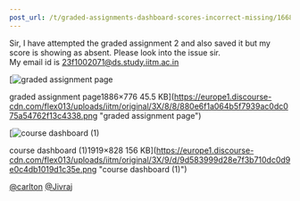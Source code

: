 ```yaml
---
post_url: /t/graded-assignments-dashboard-scores-incorrect-missing/166816/13
---
```

Sir, I have attempted the graded assignment 2 and also saved it but my score is showing as absent. Please look into the issue sir.  
My email id is 23f1002071@ds.study.iitm.ac.in

[![graded assignment page](https://europe1.discourse-cdn.com/flex013/uploads/iitm/optimized/3X/8/8/880e6f1a064b5f7939ac0dc075a54762f13c4338_2_690x283.png)

graded assignment page1886×776 45.5 KB](https://europe1.discourse-cdn.com/flex013/uploads/iitm/original/3X/8/8/880e6f1a064b5f7939ac0dc075a54762f13c4338.png "graded assignment page")

  

[![course dashboard (1)](https://europe1.discourse-cdn.com/flex013/uploads/iitm/optimized/3X/9/d/9d583999d28e7f3b710dc0d9e0c4db1019d1c35e_2_690x297.png)

course dashboard (1)1919×828 156 KB](https://europe1.discourse-cdn.com/flex013/uploads/iitm/original/3X/9/d/9d583999d28e7f3b710dc0d9e0c4db1019d1c35e.png "course dashboard (1)")

[@carlton](/u/carlton) [@Jivraj](/u/jivraj)